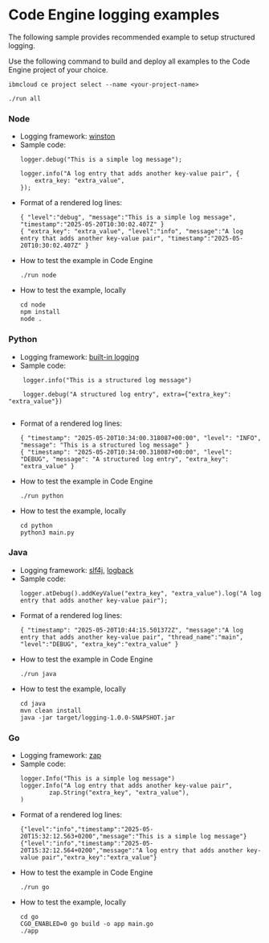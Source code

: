 # Code Engine logging examples

The following sample provides recommended example to setup structured logging.

Use the following command to build and deploy all examples to the Code Engine project of your choice.
```
ibmcloud ce project select --name <your-project-name>

./run all
```

### Node

* Logging framework: [winston](https://www.npmjs.com/package/winston)
* Sample code:
    ```
    logger.debug("This is a simple log message");

    logger.info("A log entry that adds another key-value pair", {
        extra_key: "extra_value",
    });
    ```
* Format of a rendered log lines:
    ```
    { "level":"debug", "message":"This is a simple log message", "timestamp":"2025-05-20T10:30:02.407Z" }
    { "extra_key": "extra_value", "level":"info", "message":"A log entry that adds another key-value pair", "timestamp":"2025-05-20T10:30:02.407Z" }
    ```
* How to test the example in Code Engine
    ```
    ./run node
    ```
* How to test the example, locally
    ```
    cd node
    npm install
    node .
    ```


### Python


* Logging framework: [built-in logging](https://docs.python.org/3/library/logging.html)
* Sample code:
```
    logger.info("This is a structured log message")
    
    logger.debug("A structured log entry", extra={"extra_key": "extra_value"})
    
```
* Format of a rendered log lines:
    ```
    { "timestamp": "2025-05-20T10:34:00.318087+00:00", "level": "INFO", "message": "This is a structured log message" }
    { "timestamp": "2025-05-20T10:34:00.318087+00:00", "level": "DEBUG", "message": "A structured log entry", "extra_key": "extra_value" }
    ```
* How to test the example in Code Engine
    ```
    ./run python
    ```
* How to test the example, locally
    ```
    cd python
    python3 main.py
    ```

### Java


* Logging framework: [slf4j](https://www.slf4j.org/), [logback](https://logback.qos.ch/)
* Sample code:
    ```
    logger.atDebug().addKeyValue("extra_key", "extra_value").log("A log entry that adds another key-value pair");
    ```
* Format of a rendered log lines:
    ```
    { "timestamp": "2025-05-20T10:44:15.501372Z", "message":"A log entry that adds another key-value pair", "thread_name":"main", "level":"DEBUG", "extra_key":"extra_value" }
    ```
* How to test the example in Code Engine
    ```
    ./run java
    ```
* How to test the example, locally
    ```
    cd java
    mvn clean install
    java -jar target/logging-1.0.0-SNAPSHOT.jar
    ```


### Go

* Logging framework: [zap](https://github.com/uber-go/zap)
* Sample code:
    ```
    logger.Info("This is a simple log message")
    logger.Info("A log entry that adds another key-value pair",
            zap.String("extra_key", "extra_value"),
    )
    ```
* Format of a rendered log lines:
    ```
    {"level":"info","timestamp":"2025-05-20T15:32:12.563+0200","message":"This is a simple log message"}
    {"level":"info","timestamp":"2025-05-20T15:32:12.564+0200","message":"A log entry that adds another key-value pair","extra_key":"extra_value"}
    ```
* How to test the example in Code Engine
    ```
    ./run go
    ```
* How to test the example, locally
    ```
    cd go
    CGO_ENABLED=0 go build -o app main.go
    ./app
    ```